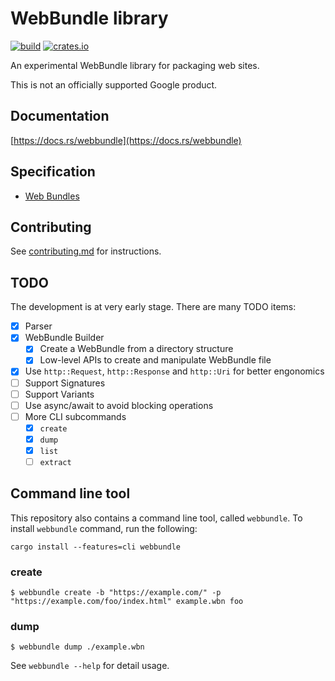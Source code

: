 # WebBundle library

[![build](https://github.com/google/webbundle/workflows/build/badge.svg)](https://github.com/google/webbundle/actions)
[![crates.io](https://img.shields.io/crates/v/webbundle.svg)](https://crates.io/crates/webbundle)

An experimental WebBundle library for packaging web sites.

This is not an officially supported Google product.

## Documentation

[https://docs.rs/webbundle](https://docs.rs/webbundle)

## Specification

- [Web Bundles](https://wicg.github.io/webpackage/draft-yasskin-wpack-bundled-exchanges.html)

## Contributing

See [contributing.md](contributing.md) for instructions.

## TODO

The development is at very early stage. There are many TODO items:

- [x] Parser
- [x] WebBundle Builder
  - [x] Create a WebBundle from a directory structure
  - [x] Low-level APIs to create and manipulate WebBundle file
- [x] Use `http::Request`, `http::Response` and `http::Uri` for better engonomics
- [ ] Support Signatures
- [ ] Support Variants
- [ ] Use async/await to avoid blocking operations
- [ ] More CLI subcommands
  - [x] `create`
  - [x] `dump`
  - [x] `list`
  - [ ] `extract`

## Command line tool

This repository also contains a command line tool, called `webbundle`.
To install `webbundle` command, run the following:

```shell
cargo install --features=cli webbundle
```

### create
```no_run
$ webbundle create -b "https://example.com/" -p "https://example.com/foo/index.html" example.wbn foo
```

### dump
```no_run
$ webbundle dump ./example.wbn
```

See `webbundle --help` for detail usage.
